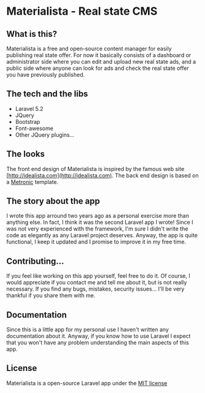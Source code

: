 # Materialista - Real state CMS

## What is this?

Materialista is a free and open-source content manager for easily publishing real state offer. For now it basically consists of a dashboard or administrator side where you can edit and upload new real state ads, and a public side where anyone can look for ads and check the real state offer you have previously published.

## The tech and the libs

* Laravel 5.2
* JQuery
* Bootstrap
* Font-awesome
* Other JQuery plugins...

## The looks

The front end design of Materialista is inspired by the famous web site [http://idealista.com](http://idealista.com). The back end design is based on a [Metronic](http://keenthemes.com/metronic-theme/) template.

## The story about the app

I wrote this app arround two years ago as a personal exercise more than anything else. In fact, I think it was the second Laravel app I wrote! Since I was not very experienced with the framework, I'm sure I didn't write the code as elegantly as any Laravel project deserves. Anyway, the app is quite functional, I keep it updated and I promise to improve it in my free time.

## Contributing...

If you feel like working on this app yourself, feel free to do it. Of course, I would appreciate if you contact me and tell me about it, but is not really necessary. If you find any bugs, mistakes, security issues... I'll be very thankful if you share them with me.    

## Documentation

Since this is a little app for my personal use I haven't written any documentation about it. Anyway, if you know how to use Laravel I expect that you won't have any problem understanding the main aspects of this app.

## License

Materialista is a open-source Laravel app under the [MIT license](http://opensource.org/licenses/MIT)
